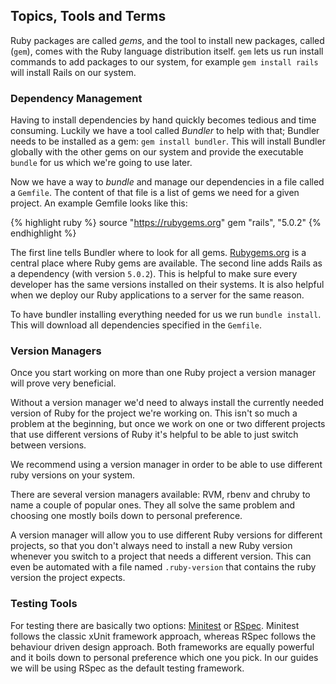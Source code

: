 ## Topics, Tools and Terms

Ruby packages are called _gems_, and the tool to install new packages, called (`gem`), comes with the Ruby language distribution itself.
`gem` lets us run install commands to add packages to our system, for example `gem install rails` will install Rails on our system.


### Dependency Management

Having to install dependencies by hand quickly becomes tedious and time consuming.
Luckily we have a tool called _Bundler_ to help with that; Bundler needs to be installed as a gem: `gem install bundler`.
This will install Bundler globally with the other gems on our system and provide the executable `bundle` for us which we're going to use later.

Now we have a way to _bundle_ and manage our dependencies in a file called a `Gemfile`.
The content of that file is a list of gems we need for a given project.
An example Gemfile looks like this:

{% highlight ruby %}
source "https://rubygems.org"
gem "rails", "5.0.2"
{% endhighlight %}

The first line tells Bundler where to look for all gems.
[Rubygems.org](https://rubygems.org) is a central place where Ruby gems are available.
The second line adds Rails as a dependency (with version `5.0.2`).
This is helpful to make sure every developer has the same versions installed on their systems.
It is also helpful when we deploy our Ruby applications to a server for the same reason.

To have bundler installing everything needed for us we run `bundle install`.
This will download all dependencies specified in the `Gemfile`.


### Version Managers

Once you start working on more than one Ruby project a version manager will prove very beneficial.

Without a version manager we'd need to always install the currently needed version of Ruby for the project we're working on.
This isn't so much a problem at the beginning, but once we work on one or two different projects that use different versions of Ruby it's helpful to be able to just switch between versions.

We recommend using a version manager in order to be able to use different ruby versions on your system.

There are several version managers available: RVM, rbenv and chruby to name a couple of popular ones.
They all solve the same problem and choosing one mostly boils down to personal preference.

A version manager will allow you to use different Ruby versions for different projects, so that you don't always need to install a new Ruby version whenever you switch to a project that needs a different version.
This can even be automated with a file named `.ruby-version` that contains the ruby version the project expects.


### Testing Tools

For testing there are basically two options: [Minitest](http://docs.seattlerb.org/minitest) or [RSpec](http://rspec.info).
Minitest follows the classic xUnit framework approach, whereas RSpec follows the behaviour driven design approach.
Both frameworks are equally powerful and it boils down to personal preference which one you pick.
In our guides we will be using RSpec as the default testing framework.
